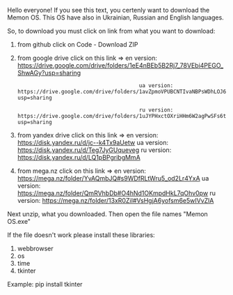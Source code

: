 Hello everyone! If you see this text, you certenly want to download the Memon OS. This OS have also in Ukrainian, Russian and English languages.

So, to download you must click on link from what you want to download:
1. from github          click on Code - Download ZIP

2. from google drive    click on this link => en version: https://drive.google.com/drive/folders/1eE4nBEb5B2Rj7_78VEbi4PEGO_ShwAGy?usp=sharing

                                              ua version: https://drive.google.com/drive/folders/1avZpmoVPUBCNTIvaNBPsWDhLOJ64KjF_?usp=sharing

                                              ru version: https://drive.google.com/drive/folders/1uJYPHxctOXriHHm6W2agPwSFs6tKM0sI?usp=sharing
                                              
3. from yandex drive    click on this link => en version: https://disk.yandex.ru/d/jc--k4Tx9aUetw
                                              ua version: https://disk.yandex.ru/d/Teg7JyGUqueveg
                                              ru version: https://disk.yandex.ru/d/LQ1pBPgribgMmA
                                              
4. from mega.nz             click on this link => en version: https://mega.nz/folder/YvAQmbJQ#s9WDfRLtWru5_od2Lr4YxA
                                                  ua version: https://mega.nz/folder/QmRVhbDb#O4hNd1OKmpdHkL7qOhv0pw
                                                  ru version: https://mega.nz/folder/13xR0ZiI#VsHgjA6yofsm6e5wIVvZlA

Next unzip, what you downloaded. Then open the file names "Memon OS.exe"

If the file doesn't work please install these libraries:
1. webbrowser
2. os
3. time
4. tkinter

Example: pip install tkinter
